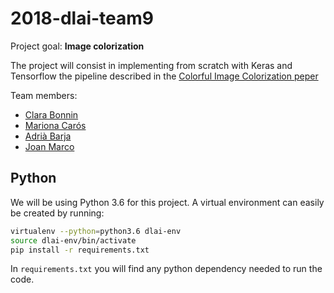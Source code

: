 # 2018-dlai-team9

Project goal: **Image colorization**

The project will consist in implementing from scratch with Keras and
Tensorflow the pipeline described in the 
[Colorful Image Colorization peper](https://arxiv.org/pdf/1603.08511.pdf)

Team members:
* [Clara Bonnin](https://github.com/clarabonnin)
* [Mariona Carós](https://github.com/marionacaros)
* [Adrià Barja](https://github.com/adribarja)
* [Joan Marco](https://github.com/JMarcoRimmek)


## Python
We will be using Python 3.6 for this project. A virtual environment can 
easily be created by running:
```bash
virtualenv --python=python3.6 dlai-env
source dlai-env/bin/activate
pip install -r requirements.txt
``` 

In `requirements.txt` you will find any python dependency needed
 to run the code.
